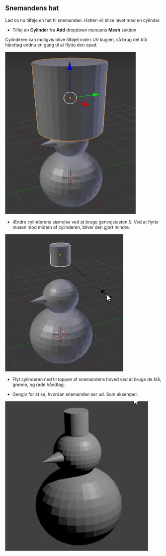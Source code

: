 ## Snemandens hat

Lad os nu tilføje en hat til snemanden. Hatten vil blive lavet med en cylinder.

+ Tilføj en **Cylinder** fra **Add** dropdown menuens **Mesh** sektion.

Cylinderen kan muligvis blive tilføjet inde i UV kuglen, så brug det blå håndtag endnu en gang til at flytte den opad.

![Træk cylinder](images/blender-drag-cylinder.png)

+ Ændre cylinderens størrelse ved at bruge genvejstasten <kbd>S</kbd>. Ved at flytte musen mod midten af cylinderen, bliver den gjort mindre.

![Ændre cylinderens størrelse](images/blender-resize-cylinder.png)

+ Flyt cylinderen ned til toppen af snemandens hoved ved at bruge de blå, grønne, og røde håndtag.

+ Gengiv for at se, hvordan snemanden ser ud. Som eksempel:

![Gengiv snemanden](images/blender-render-snowman-1.png)
